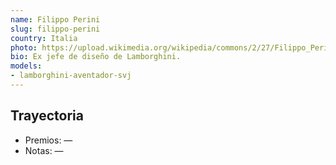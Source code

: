```yaml
---
name: Filippo Perini
slug: filippo-perini
country: Italia
photo: https://upload.wikimedia.org/wikipedia/commons/2/27/Filippo_Perini.jpg
bio: Ex jefe de diseño de Lamborghini.
models:
- lamborghini-aventador-svj
---
```


## Trayectoria

- Premios: —
- Notas: —

